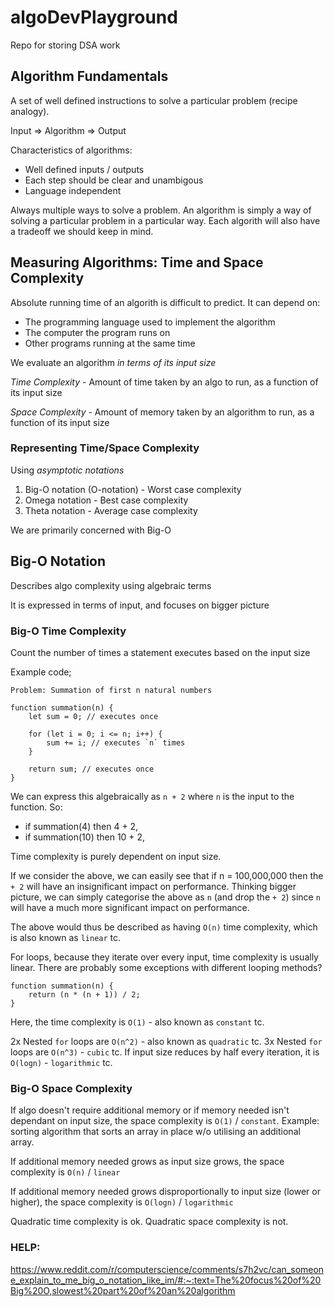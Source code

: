 # algoDevPlayground

Repo for storing DSA work

## Algorithm Fundamentals

A set of well defined instructions to solve a particular problem (recipe analogy).

Input => Algorithm => Output

Characteristics of algorithms:

-   Well defined inputs / outputs
-   Each step should be clear and unambigous
-   Language independent

Always multiple ways to solve a problem.
An algorithm is simply a way of solving a particular problem in a particular way. Each algorith will also have a tradeoff we should keep in mind.

## Measuring Algorithms: Time and Space Complexity

Absolute running time of an algorith is difficult to predict. It can depend on:

-   The programming language used to implement the algorithm
-   The computer the program runs on
-   Other programs running at the same time

We evaluate an algorithm _in terms of its input size_

_Time Complexity_ - Amount of time taken by an algo to run, as a function of its input size

_Space Complexity_ - Amount of memory taken by an algorithm to run, as a function of its input size

### Representing Time/Space Complexity

Using _asymptotic notations_

1. Big-O notation (O-notation) - Worst case complexity
2. Omega notation - Best case complexity
3. Theta notation - Average case complexity

We are primarily concerned with Big-O

## Big-O Notation

Describes algo complexity using algebraic terms

It is expressed in terms of input, and focuses on bigger picture

### Big-O Time Complexity

Count the number of times a statement executes based on the input size

Example code;

```
Problem: Summation of first n natural numbers

function summation(n) {
    let sum = 0; // executes once

    for (let i = 0; i <= n; i++) {
        sum += i; // executes `n` times
    }

    return sum; // executes once
}

```

We can express this algebraically as `n + 2` where `n` is the input to the function. So:

-   if summation(4) then 4 + 2,
-   if summation(10) then 10 + 2,

Time complexity is purely dependent on input size.

If we consider the above, we can easily see that if n = 100,000,000 then the `+ 2` will have an insignificant impact on performance. Thinking bigger picture, we can
simply categorise the above as `n` (and drop the `+ 2`) since `n` will have a much more significant impact on performance.

The above would thus be described as having `O(n)` time complexity, which is also known as `linear` tc.

For loops, because they iterate over every input, time complexity is usually linear. There are probably some exceptions with different looping methods?

```
function summation(n) {
    return (n * (n + 1)) / 2;
}
```

Here, the time complexity is `O(1)` - also known as `constant` tc.

2x Nested `for` loops are `O(n^2)` - also known as `quadratic` tc.
3x Nested `for` loops are `O(n^3)` - `cubic` tc.
If input size reduces by half every iteration, it is `O(logn)` - `logarithmic` tc.

### Big-O Space Complexity

If algo doesn't require additional memory or if memory needed isn't dependant on input size, the space complexity is `O(1)` / `constant`. Example: sorting algorithm that sorts an array in place w/o utilising an additional array.

If additional memory needed grows as input size grows, the space complexity is `O(n)` / `linear`

If additional memory needed grows disproportionally to input size (lower or higher), the space complexity is `O(logn)` / `logarithmic`

Quadratic time complexity is ok. Quadratic space complexity is not.

### HELP:

https://www.reddit.com/r/computerscience/comments/s7h2vc/can_someone_explain_to_me_big_o_notation_like_im/#:~:text=The%20focus%20of%20Big%20O,slowest%20part%20of%20an%20algorithm

